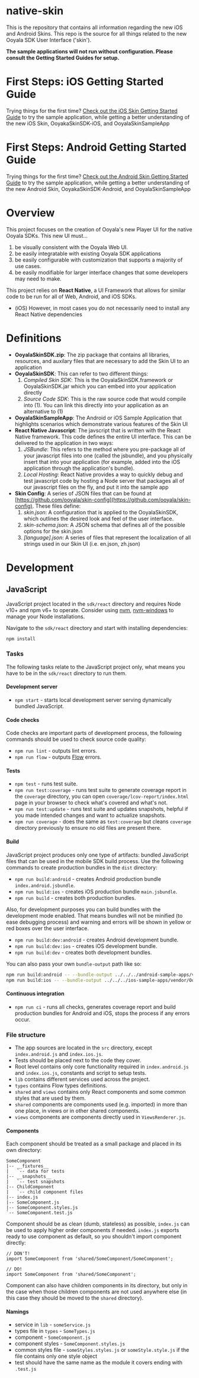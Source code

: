 # native-skin

This is the repository that contains all information regarding the new iOS and Android Skins. This repo is the source for all things related to the new Ooyala SDK User Interface ('skin').  

**The sample applications will not run without configuration. Please consult the Getting Started Guides for setup.**

# First Steps: iOS Getting Started Guide

Trying things for the first time? [Check out the iOS Skin Getting Started Guide](dev_docs/README-ios.md) to try the sample application, while getting a better understanding of the new iOS Skin, OoyakaSkinSDK-iOS, and OoyalaSkinSampleApp

# First Steps: Android Getting Started Guide

Trying things for the first time? [Check out the Android Skin Getting Started Guide](dev_docs/README-android.md) to try the sample application, while getting a better understanding of the new Android Skin, OoyakaSkinSDK-Android, and OoyalaSkinSampleApp



# Overview

This project focuses on the creation of Ooyala's new Player UI for the native Ooyala SDKs. This new UI must...

1. be visually consistent with the Ooyala Web UI.  
2. be easily integratable with existing Ooyala SDK applications
3. be easily configurable with customization that supports a majority of use cases.
4. be easily modifiable for larger interface changes that some developers may need to make.

This project relies on __React Native__, a UI Framework that allows for similar code to be run for all of Web, Android, and iOS SDKs.

- (iOS) However, in most cases you do not necessarily need to install any React Native dependencies

# Definitions

- **OoyalaSkinSDK.zip**: The zip package that contains all libraries, resources, and auxilary files that are necessary to add the Skin UI to an application
- **OoyalaSkinSDK**: This can refer to two different things:
    1. *Compiled Skin SDK*: This is the OoyalaSkinSDK.framework or OoyalaSkinSDK.jar which you can embed into your application directly
    2. *Source Code SDK*: This is the raw source code that would compile into (1).  You can link this directly into your application as an alternative to (1)
- **OoyalaSkinSampleApp**: The Android or iOS Sample Application that highlights scenarios which demonstrate various features of the Skin UI
- **React Native Javascript**: The javscript that is written with the React Native framework. This code defines the entire UI interface.  This can be delivered to the application in two ways:
    1. *JSBundle*: This refers to the method where you pre-package all of your javascript files into one (called the jsbundle), and you physically insert that into your application (for example, added into the iOS application through the application's bundle).
    2. *Local Hosting*: React Native provides a way to quickly debug and test javascript code by hosting a Node server that packages all of our javascript files on the fly, and put it into the sample app
- **Skin Config**: A series of JSON files that can be found at [https://github.com/ooyala/skin-config](https://github.com/ooyala/skin-config). These files define:
    1. *skin.json*: A configuration that is applied to the OoyalaSkinSDK, which outlines the desired look and feel of the user interface.
    2. *skin-schema.json*: A JSON schema that defines all of the possible options for the skin.json
    3. *[language].json*: A series of files that represent the localization of all strings used in our Skin UI (i.e. en.json, zh.json)

# Development

## JavaScript

JavaScript project located in the `sdk/react` directory and requires Node v10+ and npm v6+ to operate. Consider using
[nvm](https://github.com/creationix/nvm), [nvm-windows](https://github.com/coreybutler/nvm-windows) to manage your Node
installations.

Navigate to the `sdk/react` directory and start with installing dependencies:

```sh
npm install
```

### Tasks

The following tasks relate to the JavaScript project only, what means you have to be in the `sdk/react` directory to run
them.

#### Development server

* `npm start` - starts local development server serving dynamically bundled JavaScript.

#### Code checks

Code checks are important parts of development process, the following commands should be used to check source code
quality:

* `npm run lint` - outputs lint errors.
* `npm run flow` - outputs [Flow](https://flow.org/) errors.

#### Tests

* `npm test` - runs test suite.
* `npm run test:coverage` - runs test suite to generate coverage report in the `coverage` directory, you can open
`coverage/lcov-report/index.html` page in your browser to check what's covered and what's not.
* `npm run test:update` - runs test suite and updates snapshots, helpful if you made intended changes and want to
actualize snapshots.
* `npm run coverage` - does the same as `test:coverage` but cleans `coverage` directory previously to ensure no old
files are present there.

#### Build

JavaScript project produces only one type of artifacts: bundled JavaScript files that can be used in the mobile SDK
build process. Use the following commands to create production bundles in the `dist` directory:

* `npm run build:android` - creates Android production bundle `index.android.jsbundle`.
* `npm run build:ios` - creates iOS production bundle `main.jsbundle`.
* `npm run build` - creates both production bundles.

Also, for development purposes you can build bundles with the development mode enabled. That means bundles will not be
minified (to ease debugging process) and warning and errors will be shown in yellow or red boxes over the user
interface.

* `npm run build:dev:android` - creates Android development bundle.
* `npm run build:dev:ios` - creates iOS development bundle.
* `npm run build:dev` - creates both development bundles.

You can also pass your own `bundle-output` path like so:

```sh
npm run build:android -- --bundle-output ../../../android-sample-apps/vendor/Ooyala/OoyalaSkinSDK-Android/index.android.jsbundle
npm run build:ios -- --bundle-output ../../../ios-sample-apps/vendor/Ooyala/OoyalaSkinSDK-iOS/main.jsbundle
```

#### Continuous integration

* `npm run ci` - runs all checks, generates coverage report and build production bundles for Android and iOS, stops the
process if any errors occur.

### File structure

* The app sources are located in the `src` directory, except `index.android.js` and `index.ios.js`.
* Tests should be placed next to the code they cover.
* Root level contains only core functionality required in `index.android.js` and `index.ios.js`, constants and script to
setup tests.
* `lib` contains different services used across the project.
* `types` contains Flow types definitions.
* `shared` and `views` contains only React components and some common styles that are used by them.
* `shared` components are components used (e.g. imported) in more than one place, in views or in other shared
components.
* `views` components are components directly used in `ViewsRenderer.js`.

#### Components

Each component should be treated as a small package and placed in its own directory:

```
SomeComponent
|-- __fixtures__
|   `-- data for tests
|-- __snapshots__
|   `-- test snapshots
|-- ChildComponent
|   `-- child component files
|-- index.js
|-- SomeComponent.js
|-- SomeComponent.styles.js
`-- SomeComponent.test.js
```

Component should be as clean (dumb, stateless) as possible, `index.js` can be used to apply higher order components if
needed. `index.js` exports ready to use component as default, so you shouldn't import component directly:

```
// DON'T!
import SomeComponent from 'shared/SomeComponent/SomeComponent';
```

```
// DO!
import SomeComponent from 'shared/SomeComponent';
```

Component can also have children components in its directory, but only in the case when those children components are
not used anywhere else (in this case they should be moved to the `shared` directory).

#### Namings

* service in `lib` - `someService.js`
* types file in `types` - `SomeTypes.js`
* component - `SomeComponent.js`
* component styles - `SomeComponent.styles.js`
* common styles file - `someStyles.styles.js` or `someStyle.style.js` if the file contains only one style object
* test should have the same name as the module it covers ending with `.test.js`

